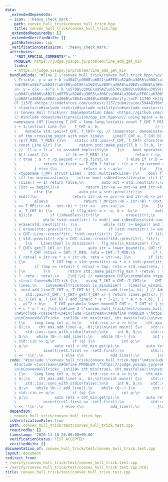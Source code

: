 ```yaml
---
data:
  _extendedDependsOn:
  - icon: ':heavy_check_mark:'
    path: convex_hull_trick/convex_hull_trick.hpp
    title: convex_hull_trick/convex_hull_trick.hpp
  _extendedRequiredBy: []
  _extendedVerifiedWith: []
  _pathExtension: cpp
  _verificationStatusIcon: ':heavy_check_mark:'
  attributes:
    '*NOT_SPECIAL_COMMENTS*': ''
    PROBLEM: https://judge.yosupo.jp/problem/line_add_get_min
    links:
    - https://judge.yosupo.jp/problem/line_add_get_min
  bundledCode: "#line 2 \"convex_hull_trick/convex_hull_trick.hpp\"\n/*\nConvex Hull\
    \ Trick\n- y = ax + b \u304C\u9806\u6B21\u8FFD\u52A0\u3055\u308C\u3064\u3064\uFF0C\
    \u6700\u5927\u5024/\u6700\u5C0F\u5024\u30AF\u30A8\u30EA\u306B\u7B54\u3048\u308B\
    \n- y = c(x - a)^2 + b \u578B\u306E\u95A2\u6570\u3092\u8868\u3059(a, b)\u305F\u3061\
    \u304C\u9806\u6B21\u8FFD\u52A0\u3055\u308C\u3064\u3064\uFF0C\u6700\u5C0F\u5024\
    \u30AF\u30A8\u30EA\u306B\u7B54\u3048\u308B\nVerify:\nCF 1179D <https://codeforces.com/contest/1179/submission/59448330>\n\
    CF 1137E <https://codeforces.com/contest/1137/submission/59448399>\n*/\n#include\
    \ <limits>\n#include <set>\n#include <utility>\n#include <vector>\n// CUT begin\n\
    // Convex Hull Trick\n// Implementation Idea: <https://github.com/satanic0258/Cpp_snippet/blob/master/src/technique/ConvexHullTrick.cpp>\n\
    // #include <boost/multiprecision/cpp_int.hpp>\n// using mpint = boost::multiprecision::cpp_int;\n\
    namespace CHT {\nusing T_CHT = long long;\nstatic const T_CHT T_MIN = std::numeric_limits<T_CHT>::lowest()\
    \ + 1;\nstruct Line {\n    T_CHT a, b;                         // y = ax + b\n\
    \    mutable std::pair<T_CHT, T_CHT> rp; // (numerator, denominator) `x` coordinate\
    \ of the crossing point with next line\n    Line(T_CHT a, T_CHT b) : a(a), b(b),\
    \ rp(T_MIN, T_MIN) {}\n    static std::pair<T_CHT, T_CHT> cross(const Line &ll,\
    \ const Line &lr) {\n        return std::make_pair(ll.b - lr.b, lr.a - ll.a);\
    \ // `ll.a < lr.a` is assumed implicitly\n    }\n    bool operator<(const Line\
    \ &r) const {\n        if (b == T_MIN) {\n            return r.rp.first == T_MIN\
    \ ? true : a * r.rp.second < r.rp.first;\n        } else if (r.b == T_MIN) {\n\
    \            return rp.first == T_MIN ? false : !(r.a * rp.second < rp.first);\n\
    \        } else {\n            return a < r.a;\n        }\n    }\n};\ntemplate\
    \ <typename T_MP> struct Lines : std::multiset<Line> {\n    bool flg_min; // true\
    \ iff for minimization\n    inline bool isNeedless(iterator itr) {\n        if\
    \ (size() == 1) return false;\n        auto nxt = std::next(itr);\n        if\
    \ (itr == begin())\n            return itr->a == nxt->a and itr->b <= nxt->b;\n\
    \        else {\n            auto prv = std::prev(itr);\n            if (nxt ==\
    \ end())\n                return itr->a == prv->a and itr->b <= prv->b;\n    \
    \        else\n                return T_MP(prv->b - itr->b) * (nxt->a - itr->a)\
    \ >= T_MP(itr->b - nxt->b) * (itr->a - prv->a);\n        }\n    }\n    void add_line(T_CHT\
    \ a, T_CHT b) {\n        if (flg_min) a = -a, b = -b;\n        auto itr = insert({a,\
    \ b});\n        if (isNeedless(itr))\n            erase(itr);\n        else {\n\
    \            while (std::next(itr) != end() and isNeedless(std::next(itr))) {\
    \ erase(std::next(itr)); }\n            while (itr != begin() and isNeedless(std::prev(itr)))\
    \ { erase(std::prev(itr)); }\n            if (std::next(itr) != end()) { itr->rp\
    \ = CHT::Line::cross(*itr, *std::next(itr)); }\n            if (itr != begin())\
    \ { std::prev(itr)->rp = CHT::Line::cross(*std::prev(itr), *itr); }\n        }\n\
    \    }\n    Lines(bool is_minimizer) : flg_min(is_minimizer) {}\n    std::pair<T_CHT,\
    \ T_CHT> get(T_CHT x) {\n        auto itr = lower_bound({x, CHT::T_MIN});\n  \
    \      T_CHT retval = CHT::T_MIN, reta = CHT::T_MIN;\n        if (itr != end())\
    \ { retval = itr->a * x + itr->b, reta = itr->a; }\n        if (itr != begin())\
    \ {\n            T_CHT tmp = std::prev(itr)->a * x + std::prev(itr)->b;\n    \
    \        if (tmp >= retval) { retval = tmp, reta = std::max(reta, std::prev(itr)->a);\
    \ }\n        }\n        return std::make_pair(flg_min ? -retval : retval, flg_min\
    \ ? -reta : reta);\n    }\n};\n} // namespace CHT\n\ntemplate <typename T_MP>\
    \ struct ConvexHullTrick {\n    using T_CHT = CHT::T_CHT;\n    CHT::Lines<T_MP>\
    \ lines;\n    ConvexHullTrick(bool is_minimizer) : lines(is_minimizer) {}\n  \
    \  void add_line(T_CHT a, T_CHT b) { lines.add_line(a, b); } // Add y = ax + b\n\
    \    std::pair<T_CHT, T_CHT> get(T_CHT x) { return lines.get(x); }\n    void add_convex_parabola(T_CHT\
    \ c, T_CHT a, T_CHT b) { add_line(c * a * (-2), c * a * a + b); } // Add y = c(x\
    \ - a)^2 + b\n    T_CHT parabola_lower_bound(T_CHT c, T_CHT x) { return lines.get(x).first\
    \ + c * x * x; }\n};\n#line 2 \"convex_hull_trick/test/convex_hull_trick.test.cpp\"\
    \n#include <cassert>\n#include <iostream>\n#define PROBLEM \"https://judge.yosupo.jp/problem/line_add_get_min\"\
    \n\nConvexHullTrick<__int128> cht_min(true), cht_max(false);\n\nvoid add_line()\
    \ {\n    long long int a, b;\n    std::cin >> a >> b;\n    cht_min.add_line(a,\
    \ b);\n    cht_max.add_line(-a, -b);\n}\n\nint main() {\n    std::cin.tie(NULL);\n\
    \    std::ios::sync_with_stdio(false);\n\n    int N, Q;\n    std::cin >> N >>\
    \ Q;\n    while (N--) add_line();\n    while (Q--) {\n        int q;\n       \
    \ std::cin >> q;\n        if (q) {\n            int p;\n            std::cin >>\
    \ p;\n            auto ret1 = cht_min.get(p);\n            auto ret2 = cht_max.get(p);\n\
    \            assert(ret1.first == -ret2.first);\n            std::cout << ret1.first\
    \ << '\\n';\n        } else {\n            add_line();\n        }\n    }\n}\n"
  code: "#include \"convex_hull_trick/convex_hull_trick.hpp\"\n#include <cassert>\n\
    #include <iostream>\n#define PROBLEM \"https://judge.yosupo.jp/problem/line_add_get_min\"\
    \n\nConvexHullTrick<__int128> cht_min(true), cht_max(false);\n\nvoid add_line()\
    \ {\n    long long int a, b;\n    std::cin >> a >> b;\n    cht_min.add_line(a,\
    \ b);\n    cht_max.add_line(-a, -b);\n}\n\nint main() {\n    std::cin.tie(NULL);\n\
    \    std::ios::sync_with_stdio(false);\n\n    int N, Q;\n    std::cin >> N >>\
    \ Q;\n    while (N--) add_line();\n    while (Q--) {\n        int q;\n       \
    \ std::cin >> q;\n        if (q) {\n            int p;\n            std::cin >>\
    \ p;\n            auto ret1 = cht_min.get(p);\n            auto ret2 = cht_max.get(p);\n\
    \            assert(ret1.first == -ret2.first);\n            std::cout << ret1.first\
    \ << '\\n';\n        } else {\n            add_line();\n        }\n    }\n}\n"
  dependsOn:
  - convex_hull_trick/convex_hull_trick.hpp
  isVerificationFile: true
  path: convex_hull_trick/test/convex_hull_trick.test.cpp
  requiredBy: []
  timestamp: '2020-11-18 20:06:08+09:00'
  verificationStatus: TEST_ACCEPTED
  verifiedWith: []
documentation_of: convex_hull_trick/test/convex_hull_trick.test.cpp
layout: document
redirect_from:
- /verify/convex_hull_trick/test/convex_hull_trick.test.cpp
- /verify/convex_hull_trick/test/convex_hull_trick.test.cpp.html
title: convex_hull_trick/test/convex_hull_trick.test.cpp
---
```

